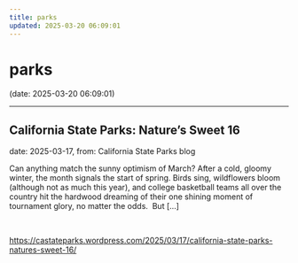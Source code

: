```yaml
---
title: parks
updated: 2025-03-20 06:09:01
---
```


# parks

(date: 2025-03-20 06:09:01)

---

## California State Parks: Nature’s Sweet 16

date: 2025-03-17, from: California State Parks blog

Can anything match the sunny optimism of March? After a cold, gloomy winter, the month signals the start of spring. Birds sing, wildflowers bloom (although not as much this year), and college basketball teams all over the country hit the hardwood dreaming of their one shining moment of tournament glory, no matter the odds.&#160; But [&#8230;] 

<br> 

<https://castateparks.wordpress.com/2025/03/17/california-state-parks-natures-sweet-16/>

